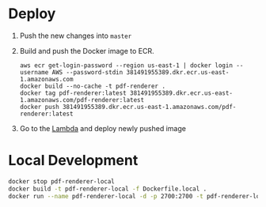 # Deploy

1. Push the new changes into `master`
2. Build and push the Docker image to ECR.

    ```shell
    aws ecr get-login-password --region us-east-1 | docker login --username AWS --password-stdin 381491955389.dkr.ecr.us-east-1.amazonaws.com
    docker build --no-cache -t pdf-renderer .
    docker tag pdf-renderer:latest 381491955389.dkr.ecr.us-east-1.amazonaws.com/pdf-renderer:latest
    docker push 381491955389.dkr.ecr.us-east-1.amazonaws.com/pdf-renderer:latest
    ```

3. Go to the [Lambda](https://us-east-1.console.aws.amazon.com/lambda/home?region=us-east-1#/functions/pdf-renderer?tab=image) and deploy newly pushed image


# Local Development

```bash
docker stop pdf-renderer-local
docker build -t pdf-renderer-local -f Dockerfile.local .
docker run --name pdf-renderer-local -d -p 2700:2700 -t pdf-renderer-local
```
